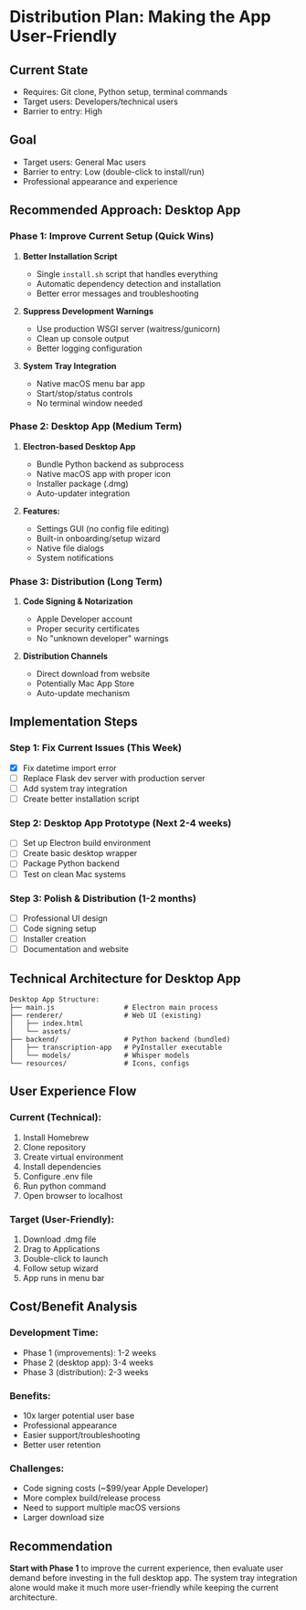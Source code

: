 # Distribution Plan: Making the App User-Friendly

## Current State
- Requires: Git clone, Python setup, terminal commands
- Target users: Developers/technical users
- Barrier to entry: High

## Goal
- Target users: General Mac users
- Barrier to entry: Low (double-click to install/run)
- Professional appearance and experience

## Recommended Approach: Desktop App

### Phase 1: Improve Current Setup (Quick Wins)
1. **Better Installation Script**
   - Single `install.sh` script that handles everything
   - Automatic dependency detection and installation
   - Better error messages and troubleshooting

2. **Suppress Development Warnings**
   - Use production WSGI server (waitress/gunicorn)
   - Clean up console output
   - Better logging configuration

3. **System Tray Integration**
   - Native macOS menu bar app
   - Start/stop/status controls
   - No terminal window needed

### Phase 2: Desktop App (Medium Term)
1. **Electron-based Desktop App**
   - Bundle Python backend as subprocess
   - Native macOS app with proper icon
   - Installer package (.dmg)
   - Auto-updater integration

2. **Features:**
   - Settings GUI (no config file editing)
   - Built-in onboarding/setup wizard
   - Native file dialogs
   - System notifications

### Phase 3: Distribution (Long Term)
1. **Code Signing & Notarization**
   - Apple Developer account
   - Proper security certificates
   - No "unknown developer" warnings

2. **Distribution Channels**
   - Direct download from website
   - Potentially Mac App Store
   - Auto-update mechanism

## Implementation Steps

### Step 1: Fix Current Issues (This Week)
- [x] Fix datetime import error
- [ ] Replace Flask dev server with production server
- [ ] Add system tray integration
- [ ] Create better installation script

### Step 2: Desktop App Prototype (Next 2-4 weeks)
- [ ] Set up Electron build environment
- [ ] Create basic desktop wrapper
- [ ] Package Python backend
- [ ] Test on clean Mac systems

### Step 3: Polish & Distribution (1-2 months)
- [ ] Professional UI design
- [ ] Code signing setup
- [ ] Installer creation
- [ ] Documentation and website

## Technical Architecture for Desktop App

```
Desktop App Structure:
├── main.js                 # Electron main process
├── renderer/               # Web UI (existing)
│   ├── index.html
│   └── assets/
├── backend/                # Python backend (bundled)
│   ├── transcription-app   # PyInstaller executable
│   └── models/             # Whisper models
└── resources/              # Icons, configs
```

## User Experience Flow

### Current (Technical):
1. Install Homebrew
2. Clone repository
3. Create virtual environment
4. Install dependencies
5. Configure .env file
6. Run python command
7. Open browser to localhost

### Target (User-Friendly):
1. Download .dmg file
2. Drag to Applications
3. Double-click to launch
4. Follow setup wizard
5. App runs in menu bar

## Cost/Benefit Analysis

### Development Time:
- Phase 1 (improvements): 1-2 weeks
- Phase 2 (desktop app): 3-4 weeks
- Phase 3 (distribution): 2-3 weeks

### Benefits:
- 10x larger potential user base
- Professional appearance
- Easier support/troubleshooting
- Better user retention

### Challenges:
- Code signing costs (~$99/year Apple Developer)
- More complex build/release process
- Need to support multiple macOS versions
- Larger download size

## Recommendation

**Start with Phase 1** to improve the current experience, then evaluate user demand before investing in the full desktop app. The system tray integration alone would make it much more user-friendly while keeping the current architecture.